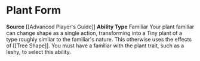 ﻿---
ability_type: Familiar
actions: null
frequency: null
id: '30'
name: Plant Form
rarity: Common
requirement: null
source: '[[DATABASE/source/Advanced Player''s Guide|Advanced Player''s Guide]]'
trait: null
type: Familiar Ability

---
# Plant Form

**Source** [[Advanced Player's Guide]] 
**Ability Type** Familiar
Your plant familiar can change shape as a single action, transforming into a Tiny plant of a type roughly similar to the familiar's nature. This otherwise uses the effects of [[Tree Shape]]. You must have a familiar with the plant trait, such as a leshy, to select this ability.
